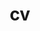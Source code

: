 ---
layout: cv
permalink: /cv/
title: cv
nav: true
nav_order: 1
cv_pdf: james_vance_resume.pdf # you can also use external links here
description: Professional history and CV
toc:
  sidebar: left
---